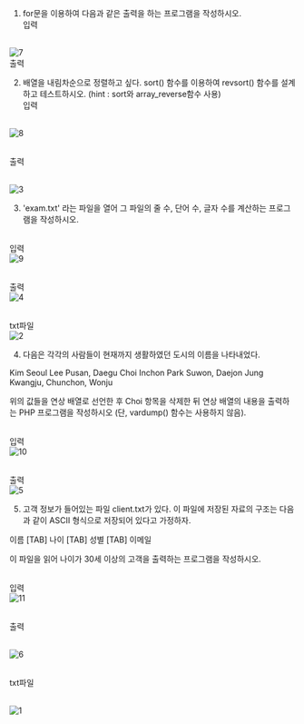 
1. for문을 이용하여 다음과 같은 출력을 하는 프로그램을 작성하시오.
<br>입력

<br>![7](https://github.com/kyksc/Web23/assets/144462053/ef4c6cbb-3271-4996-beed-4cc735ac4531)
<br>출력

2. 배열을 내림차순으로 정렬하고 싶다. sort() 함수를 이용하여 revsort() 함수를 설계하고 테스트하시오.
   (hint : sort와 array_reverse함수 사용)
<br>입력

<br>![8](https://github.com/kyksc/Web23/assets/144462053/bd339421-853e-4cbb-84c9-f986f430db3f)

<br>출력

<br>![3](https://github.com/kyksc/Web23/assets/144462053/951e3bc3-8721-45f7-9f5a-207e35fe5a38)

3. 'exam.txt' 라는 파일을 열어 그 파일의 줄 수, 단어 수, 글자 수를 계산하는 프로그램을 작성하시오.

<br>입력
<br>![9](https://github.com/kyksc/Web23/assets/144462053/5808153a-dda4-474c-8269-7b800f908f24)


<br>출력
<br>![4](https://github.com/kyksc/Web23/assets/144462053/3021a717-e077-40c8-9141-b2224f37b37e)

<br>txt파일
<br>![2](https://github.com/kyksc/Web23/assets/144462053/f9333dee-0dcd-43fe-8aca-c429a3276bc0)


4. 다음은 각각의 사람들이 현재까지 생활하였던 도시의 이름을 나타내었다.

Kim   Seoul
Lee    Pusan, Daegu
Choi   Inchon
Park   Suwon, Daejon
Jung   Kwangju, Chunchon, Wonju

위의 값들을 연상 배열로 선언한 후 Choi 항목을 삭제한 뒤 연상 배열의 내용을 출력하는 PHP 프로그램을 작성하시오 (단, vardump() 함수는 사용하지 않음).


<br>입력
<br>![10](https://github.com/kyksc/Web23/assets/144462053/79c8c99d-4744-47bc-8f26-d9c46450420a)


<br>출력
<br>![5](https://github.com/kyksc/Web23/assets/144462053/6689df4c-eff7-4d9b-805f-ee0cb80d6434)

5. 고객 정보가 들어있는 파일 client.txt가 있다. 이 파일에 저장된 자료의 구조는 다음과 같이 ASCII 형식으로 저장되어 있다고 가정하자.

이름 [TAB] 나이 [TAB] 성별 [TAB] 이메일

이 파일을 읽어 나이가 30세 이상의 고객을 출력하는 프로그램을 작성하시오.


<br>입력
<br>![11](https://github.com/kyksc/Web23/assets/144462053/ead9cc69-d579-4c1a-b5cb-ed7df08b92cc)


<br>출력

<br>![6](https://github.com/kyksc/Web23/assets/144462053/bc55eb28-c306-4f7b-b576-d7cbd488e3d8)

<br>txt파일

<br>![1](https://github.com/kyksc/Web23/assets/144462053/c96153b5-6828-4d21-8df6-8010bdd11284)
